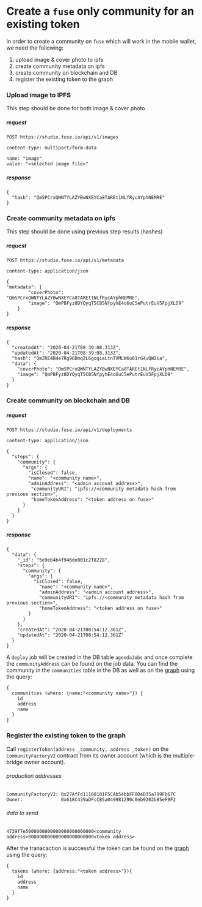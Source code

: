 # Create a `fuse` only community for an existing token

In order to create a community on `fuse` which will work in the mobile wallet, we need the following:

1. upload image & cover photo to ipfs
2. create community metadata on ipfs
3. create community on blockchain and DB
4. register the existing token to the graph

### Upload image to IPFS
This step should be done for both image & cover photo

##### request
`POST https://studio.fuse.io/api/v1/images`

`content-type: multipart/form-data`

```
name: "image"
value: "<selected image file>"
```

##### response
```
{
  "hash": "QmSPCrxQWNTYLAZYBwNXEYCa8TAREt1NLfRycAYphNEMRE"
}
```

### Create community metadata on ipfs
This step should be done using previous step results (hashes)

##### request
`POST https://studio.fuse.io/api/v1/metadata`

`content-type: application/json`

```
{
"metadata": {
		"coverPhoto": "QmSPCrxQWNTYLAZYBwNXEYCa8TAREt1NLfRycAYphNEMRE",
		"image": "QmPBFyz8DYQyqT5CB5NfpyhE4o6uC5ePutrEuV5FpjXLD9"
	}
}
```

##### response
```
{
  "createdAt": "2020-04-21T08:39:08.313Z",
  "updatedAt": "2020-04-21T08:39:08.313Z",
  "hash": "QmZRE4B4e7Rg96Dmq2L6goqiaLtnTVMLW6u81rG4uQW2ia",
  "data": {
    "coverPhoto": "QmSPCrxQWNTYLAZYBwNXEYCa8TAREt1NLfRycAYphNEMRE",
    "image": "QmPBFyz8DYQyqT5CB5NfpyhE4o6uC5ePutrEuV5FpjXLD9"
  }
}
```

### Create community on blockchain and DB
##### request
`POST https://studio.fuse.io/api/v1/deployments`

`content-type: application/json`

```
{
  "steps": {
    "community": {
      "args": {
        "isClosed": false,
        "name": "<community name>",
        "adminAddress": "<admin account address>",
		 "communityURI": "ipfs://<community metadata hash from previous section>",
		 "homeTokenAddress": "<token address on fuse>"
      }
    }
  }
}
```

##### response
```
{
  "data": {
    "_id": "5e9eb4b4f946de001c2f8228",
    "steps": {
      "community": {
        "args": {
          "isClosed": false,
        	"name": "<community name>",
        	"adminAddress": "<admin account address>",
		 	"communityURI": "ipfs://<community metadata hash from previous section>",
		 	"homeTokenAddress": "<token address on fuse>"
        }
      }
    },
    "createdAt": "2020-04-21T08:54:12.361Z",
    "updatedAt": "2020-04-21T08:54:12.361Z"
  }
}
```

A `deploy` job will be created in the DB table `agendaJobs` and once complete the `communityAddress` can be found on the job data.
You can find the community in the `communities` table in the DB as well as on the [graph](https://graph.fuse.io/subgraphs/name/fuseio/fuse/graphql) using the query:

```
{
  communities (where: {name:"<community name>"}) {
    id
    address
    name
  }
}
```

### Register the existing token to the graph
Call `registerToken(address _community, address _token)` on the `CommunityFactoryV2` contract from its owner account (which is the multiple-bridge owner account).

###### production addresses
```
CommunityFactoryV2: 0x27AfFd11168101F5CAb54bbFF8D4D35a799Fb67C
Owner: 				0x618C439aDFcCB5a049981290c0eb9202b85eF9F2
```

###### data to send
```
4739f7e5000000000000000000000000<community address>000000000000000000000000<token address>
```

After the tranacaction is successful the token can be found on the [graph](https://graph.fuse.io/subgraphs/name/fuseio/fuse/graphql) using the query:

```
{
  tokens (where: {address:"<token address>"}){
    id
    address
    name
  }
}
```
